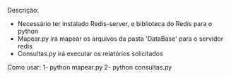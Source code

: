 Descrição:
- Necessário ter instalado Redis-server, e biblioteca do Redis para o python
- Mapear.py irá mapear os arquivos da pasta 'DataBase' para o servidor redis
- Consultas.py irá executar os relatórios solicitados

Como usar:
1- python mapear.py
2- python consultas.py
